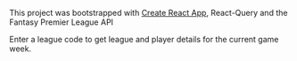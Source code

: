This project was bootstrapped with [Create React App](https://github.com/facebook/create-react-app), React-Query and the Fantasy Premier League API

Enter a league code to get league and player details for the current game week.
